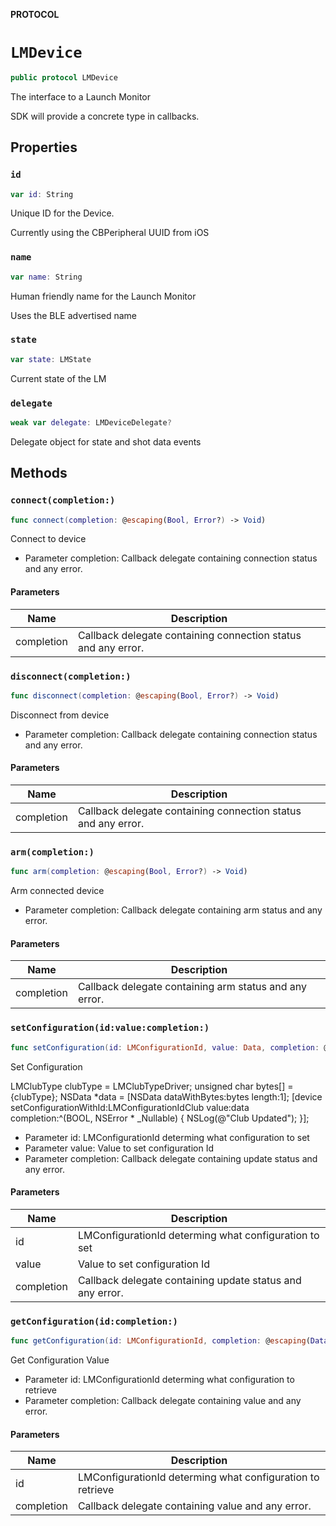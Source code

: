 **PROTOCOL**

# `LMDevice`

```swift
public protocol LMDevice
```

The interface to a Launch Monitor

SDK will provide a concrete type in callbacks.

## Properties
### `id`

```swift
var id: String
```

Unique ID for the Device.

Currently using the CBPeripheral UUID from iOS

### `name`

```swift
var name: String
```

Human friendly name for the Launch Monitor

Uses the BLE advertised name

### `state`

```swift
var state: LMState
```

Current state of the LM

### `delegate`

```swift
weak var delegate: LMDeviceDelegate?
```

Delegate object for state and shot data events

## Methods
### `connect(completion:)`

```swift
func connect(completion: @escaping(Bool, Error?) -> Void)
```

Connect to device

- Parameter completion: Callback delegate containing connection status and any error.

#### Parameters

| Name | Description |
| ---- | ----------- |
| completion | Callback delegate containing connection status and any error. |

### `disconnect(completion:)`

```swift
func disconnect(completion: @escaping(Bool, Error?) -> Void)
```

Disconnect from device

- Parameter completion: Callback delegate containing connection status and any error.

#### Parameters

| Name | Description |
| ---- | ----------- |
| completion | Callback delegate containing connection status and any error. |

### `arm(completion:)`

```swift
func arm(completion: @escaping(Bool, Error?) -> Void)
```

Arm connected device

- Parameter completion: Callback delegate containing arm status and any error.

#### Parameters

| Name | Description |
| ---- | ----------- |
| completion | Callback delegate containing arm status and any error. |

### `setConfiguration(id:value:completion:)`

```swift
func setConfiguration(id: LMConfigurationId, value: Data, completion: @escaping(Bool, Error?) -> Void)
```

Set Configuration

   LMClubType clubType = LMClubTypeDriver;
   unsigned char bytes[] = {clubType};
   NSData *data = [NSData dataWithBytes:bytes length:1];
   [device setConfigurationWithId:LMConfigurationIdClub value:data completion:^(BOOL, NSError * _Nullable) {
       NSLog(@"Club Updated");
   }];

- Parameter id: LMConfigurationId determing what configuration to set
- Parameter value: Value to set configuration Id
- Parameter completion: Callback delegate containing update status and any error.

#### Parameters

| Name | Description |
| ---- | ----------- |
| id | LMConfigurationId determing what configuration to set |
| value | Value to set configuration Id |
| completion | Callback delegate containing update status and any error. |

### `getConfiguration(id:completion:)`

```swift
func getConfiguration(id: LMConfigurationId, completion: @escaping(Data, Error?) -> Void)
```

Get Configuration Value

- Parameter id: LMConfigurationId determing what configuration to retrieve
- Parameter completion: Callback delegate containing value and any error.

#### Parameters

| Name | Description |
| ---- | ----------- |
| id | LMConfigurationId determing what configuration to retrieve |
| completion | Callback delegate containing value and any error. |